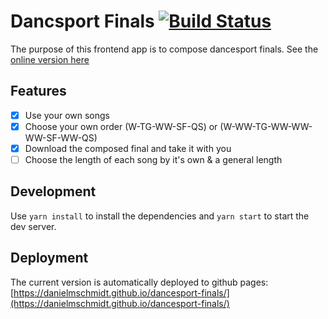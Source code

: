 # Dancsport Finals [![Build Status](https://travis-ci.org/DanielMSchmidt/dancesport-finals.svg?branch=master)](https://travis-ci.org/DanielMSchmidt/dancesport-finals)

The purpose of this frontend app is to compose dancesport finals. See the [online version here](https://danielmschmidt.github.io/dancesport-finals/)

## Features

* [x] Use your own songs
* [x] Choose your own order (W-TG-WW-SF-QS) or (W-WW-TG-WW-WW-WW-SF-WW-QS)
* [x] Download the composed final and take it with you
* [ ] Choose the length of each song by it's own & a general length

## Development

Use `yarn install` to install the dependencies and `yarn start` to start the dev server.

## Deployment

The current version is automatically deployed to github pages: [https://danielmschmidt.github.io/dancesport-finals/](https://danielmschmidt.github.io/dancesport-finals/)
